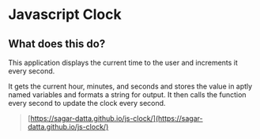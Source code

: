 # Javascript Clock

## What does this do?

This application displays the current time to the user and increments it every second.

It gets the current hour, minutes, and seconds and stores the value in aptly named variables and formats a string for output. It then calls the function every second to update the clock every second.

> [https://sagar-datta.github.io/js-clock/](https://sagar-datta.github.io/js-clock/)
